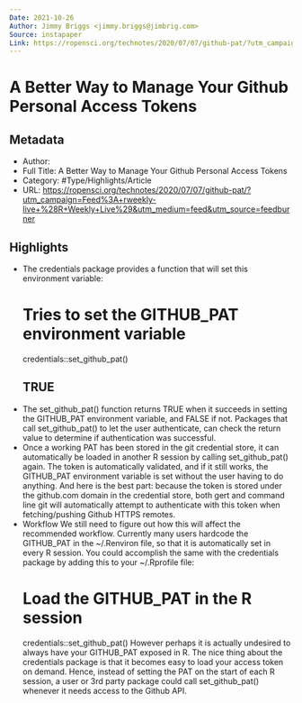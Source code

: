 ```yaml
---
Date: 2021-10-26
Author: Jimmy Briggs <jimmy.briggs@jimbrig.com>
Source: instapaper
Link: https://ropensci.org/technotes/2020/07/07/github-pat/?utm_campaign=Feed%3A+rweekly-live+%28R+Weekly+Live%29&utm_medium=feed&utm_source=feedburner
---
```

# A Better Way to Manage Your Github Personal Access Tokens

## Metadata
- Author: 
- Full Title: A Better Way to Manage Your Github Personal Access Tokens
- Category: #Type/Highlights/Article
- URL: https://ropensci.org/technotes/2020/07/07/github-pat/?utm_campaign=Feed%3A+rweekly-live+%28R+Weekly+Live%29&utm_medium=feed&utm_source=feedburner

## Highlights
- The credentials package provides a function that will set this environment variable:
  # Tries to set the GITHUB_PAT environment variable
  credentials::set_github_pat()
  ## TRUE
- The set_github_pat() function returns TRUE when it succeeds in setting the GITHUB_PAT environment variable, and FALSE if not. Packages that call set_github_pat() to let the user authenticate, can check the return value to determine if authentication was successful.
- Once a working PAT has been stored in the git credential store, it can automatically be loaded in another R session by calling set_github_pat() again. The token is automatically validated, and if it still works, the GITHUB_PAT environment variable is set without the user having to do anything.
  And here is the best part: because the token is stored under the github.com domain in the credential store, both gert and command line git will automatically attempt to authenticate with this token when fetching/pushing Github HTTPS remotes.
- Workflow
  We still need to figure out how this will affect the recommended workflow. Currently many users hardcode the GITHUB_PAT in the ~/.Renviron file, so that it is automatically set in every R session. You could accomplish the same with the credentials package by adding this to your ~/.Rprofile file:
  # Load the GITHUB_PAT in the R session
  credentials::set_github_pat()
  However perhaps it is actually undesired to always have your GITHUB_PAT exposed in R. The nice thing about the credentials package is that it becomes easy to load your access token on demand. Hence, instead of setting the PAT on the start of each R session, a user or 3rd party package could call set_github_pat() whenever it needs access to the Github API.
